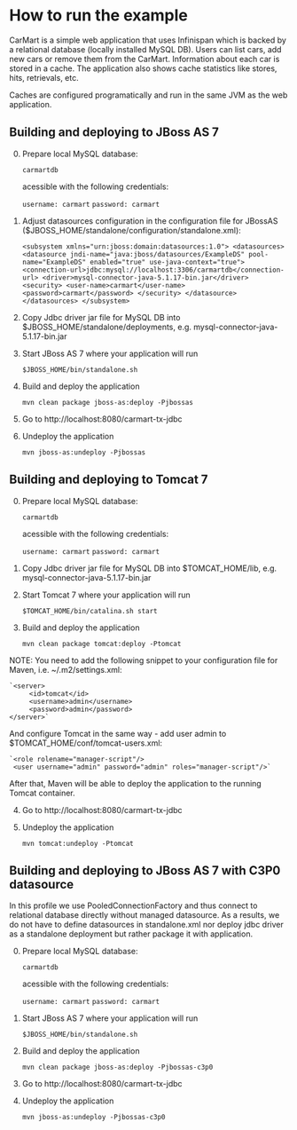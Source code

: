 How to run the example
======================

CarMart is a simple web application that uses Infinispan which is backed by a relational 
database (locally installed MySQL DB).
Users can list cars, add new cars or remove them from the CarMart. Information about each car
is stored in a cache. The application also shows cache statistics like stores, hits, retrievals, etc.

Caches are configured programatically and run in the same JVM as the web application.


Building and deploying to JBoss AS 7
------------------------------------

0) Prepare local MySQL database:

    `carmartdb`
    
   acessible with the following credentials:
   
    `username: carmart`
    `password: carmart`

1) Adjust datasources configuration in the configuration file for JBossAS ($JBOSS_HOME/standalone/configuration/standalone.xml):

    `<subsystem xmlns="urn:jboss:domain:datasources:1.0">
        <datasources>
            <datasource jndi-name="java:jboss/datasources/ExampleDS" pool-name="ExampleDS" enabled="true" use-java-context="true">
                <connection-url>jdbc:mysql://localhost:3306/carmartdb</connection-url>
                <driver>mysql-connector-java-5.1.17-bin.jar</driver>
                <security>
                    <user-name>carmart</user-name>
                    <password>carmart</password>
                </security>
            </datasource>
        </datasources>
    </subsystem>`

2) Copy Jdbc driver jar file for MySQL DB into $JBOSS_HOME/standalone/deployments, 
   e.g. mysql-connector-java-5.1.17-bin.jar

3) Start JBoss AS 7 where your application will run

    `$JBOSS_HOME/bin/standalone.sh`

4) Build and deploy the application

    `mvn clean package jboss-as:deploy -Pjbossas`

5) Go to http://localhost:8080/carmart-tx-jdbc

6) Undeploy the application

    `mvn jboss-as:undeploy -Pjbossas`


Building and deploying to Tomcat 7
------------------------------------

0) Prepare local MySQL database:

    `carmartdb`
    
   acessible with the following credentials:
   
    `username: carmart`
    `password: carmart`

1) Copy Jdbc driver jar file for MySQL DB into $TOMCAT_HOME/lib, 
   e.g. mysql-connector-java-5.1.17-bin.jar

2) Start Tomcat 7 where your application will run

    `$TOMCAT_HOME/bin/catalina.sh start`

3) Build and deploy the application

    `mvn clean package tomcat:deploy -Ptomcat`

NOTE: You need to add the following snippet to your configuration file for Maven, i.e. ~/.m2/settings.xml:

    `<server>
         <id>tomcat</id>
         <username>admin</username>
         <password>admin</password>
    </server>`
    
And configure Tomcat in the same way - add user admin to $TOMCAT_HOME/conf/tomcat-users.xml:
    
    `<role rolename="manager-script"/>
     <user username="admin" password="admin" roles="manager-script"/>`
     
After that, Maven will be able to deploy the application to the running Tomcat container.

4) Go to http://localhost:8080/carmart-tx-jdbc

5) Undeploy the application

    `mvn tomcat:undeploy -Ptomcat`


Building and deploying to JBoss AS 7 with C3P0 datasource
---------------------------------------------------------

In this profile we use PooledConnectionFactory and thus connect to relational database directly 
without managed datasource. As a results, we do not have to define datasources in standalone.xml nor
deploy jdbc driver as a standalone deployment but rather package it with application.

0) Prepare local MySQL database:

    `carmartdb`
    
   acessible with the following credentials:
   
    `username: carmart`
    `password: carmart`

1) Start JBoss AS 7 where your application will run

    `$JBOSS_HOME/bin/standalone.sh`

2) Build and deploy the application

    `mvn clean package jboss-as:deploy -Pjbossas-c3p0`

3) Go to http://localhost:8080/carmart-tx-jdbc

4) Undeploy the application

    `mvn jboss-as:undeploy -Pjbossas-c3p0`

